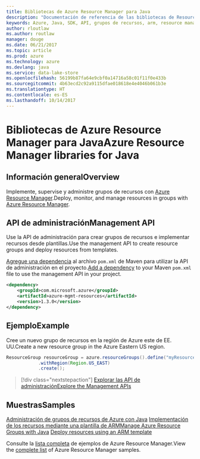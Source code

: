 ```yaml
---
title: Bibliotecas de Azure Resource Manager para Java
description: "Documentación de referencia de las bibliotecas de Resource Manager para Java"
keywords: Azure, Java, SDK, API, grupos de recursos, arm, resource manager
author: rloutlaw
ms.author: routlaw
manager: douge
ms.date: 06/21/2017
ms.topic: article
ms.prod: azure
ms.technology: azure
ms.devlang: java
ms.service: data-lake-store
ms.openlocfilehash: 56199b87fa64e9cbf0a14716a58c01f11f0e433b
ms.sourcegitcommit: 4b63ecd2c92a9115dfae018618e4e4046b061b3e
ms.translationtype: HT
ms.contentlocale: es-ES
ms.lasthandoff: 10/14/2017
---
```

# <a name="azure-resource-manager-libraries-for-java"></a><span data-ttu-id="28a22-104">Bibliotecas de Azure Resource Manager para Java</span><span class="sxs-lookup"><span data-stu-id="28a22-104">Azure Resource Manager libraries for Java</span></span>

## <a name="overview"></a><span data-ttu-id="28a22-105">Información general</span><span class="sxs-lookup"><span data-stu-id="28a22-105">Overview</span></span>

<span data-ttu-id="28a22-106">Implemente, supervise y administre grupos de recursos con [Azure Resource Manager](https://docs.microsoft.com/azure/azure-resource-manager/resource-group-overview).</span><span class="sxs-lookup"><span data-stu-id="28a22-106">Deploy, monitor, and manage resources in groups with [Azure Resource Manager](https://docs.microsoft.com/azure/azure-resource-manager/resource-group-overview).</span></span>

## <a name="management-api"></a><span data-ttu-id="28a22-107">API de administración</span><span class="sxs-lookup"><span data-stu-id="28a22-107">Management API</span></span>

<span data-ttu-id="28a22-108">Use la API de administración para crear grupos de recursos e implementar recursos desde plantillas.</span><span class="sxs-lookup"><span data-stu-id="28a22-108">Use the management API to create resource groups and deploy resources from templates.</span></span>

<span data-ttu-id="28a22-109">[Agregue una dependencia](https://maven.apache.org/guides/getting-started/index.html#How_do_I_use_external_dependencies) al archivo `pom.xml` de Maven para utilizar la API de administración en el proyecto.</span><span class="sxs-lookup"><span data-stu-id="28a22-109">[Add a dependency](https://maven.apache.org/guides/getting-started/index.html#How_do_I_use_external_dependencies) to your Maven `pom.xml` file to use the management API in your project.</span></span>


```XML
<dependency>
    <groupId>com.microsoft.azure</groupId>
    <artifactId>azure-mgmt-resources</artifactId>
    <version>1.3.0</version>
</dependency>
```

## <a name="example"></a><span data-ttu-id="28a22-110">Ejemplo</span><span class="sxs-lookup"><span data-stu-id="28a22-110">Example</span></span>

<span data-ttu-id="28a22-111">Cree un nuevo grupo de recursos en la región de Azure este de EE. UU.</span><span class="sxs-lookup"><span data-stu-id="28a22-111">Create a new resource group in the Azure Eastern US region.</span></span>

```java
ResourceGroup resourceGroup = azure.resourceGroups().define("myResourceGroup")
            .withRegion(Region.US_EAST)
            .create();
```

> [!div class="nextstepaction"]
> [<span data-ttu-id="28a22-112">Explorar las API de administración</span><span class="sxs-lookup"><span data-stu-id="28a22-112">Explore the Management APIs</span></span>](/java/api/overview/azure/resources/managementapi)

## <a name="samples"></a><span data-ttu-id="28a22-113">Muestras</span><span class="sxs-lookup"><span data-stu-id="28a22-113">Samples</span></span>

<span data-ttu-id="28a22-114">[Administración de grupos de recursos de Azure con Java][1] 
[Implementación de los recursos mediante una plantilla de ARM][2]</span><span class="sxs-lookup"><span data-stu-id="28a22-114">[Manage Azure Resource Groups with Java][1] 
[Deploy resources using an ARM template][2]</span></span>

[1]: https://github.com/Azure-Samples/resources-java-manage-resource-group
[2]: https://github.com/Azure-Samples/resources-java-deploy-using-arm-template

<span data-ttu-id="28a22-115">Consulte la [lista completa](https://azure.microsoft.com/resources/samples/?platform=java&term=resource) de ejemplos de Azure Resource Manager.</span><span class="sxs-lookup"><span data-stu-id="28a22-115">View the [complete list](https://azure.microsoft.com/resources/samples/?platform=java&term=resource) of Azure Resource Manager samples.</span></span>
